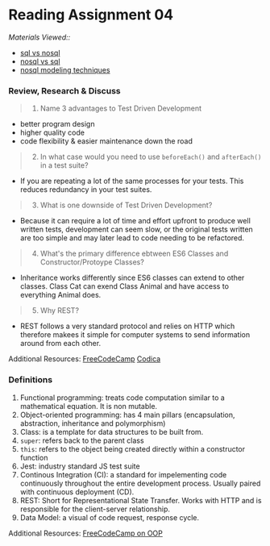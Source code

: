 # Reading Assignment 04
*Materials Viewed::*
- [sql vs nosql](https://www.youtube.com/watch?v=ZS_kXvOeQ5Y&ab_channel=Academind)
- [nosql vs sql](https://www.youtube.com/watch?v=ZS_kXvOeQ5Y&ab_channel=Academind)
- [nosql modeling techniques](https://highlyscalable.wordpress.com/2012/03/01/nosql-data-modeling-techniques/)


### Review, Research & Discuss
> 1. Name 3 advantages to Test Driven Development
- better program design 
- higher quality code 
- code flexibility & easier maintenance down the road

> 2. In what case would you need to use `beforeEach()` and `afterEach()` in a test suite?
- If you are repeating a lot of the same processes for your tests. This reduces redundancy in your test suites. 

> 3. What is one downside of Test Driven Development?
- Because it can require a lot of time and effort upfront to produce well written tests, development can seem slow, or the original tests written are too simple and may later lead to code needing to be refactored. 

> 4. What's the primary difference ebtween ES6 Classes and Constructor/Protoype Classes?
- Inheritance works differently since ES6  classes can extend to other classes. Class Cat can exend Class Animal and have access to everything Animal does. 

> 5. Why REST?
- REST follows a very standard protocol and relies on HTTP which therefore makees it simple for computer systems to send information around from each other. 

Additional Resources:
[FreeCodeCamp](https://www.freecodecamp.org/news/an-introduction-to-test-driven-development-c4de6dce5c/)
[Codica](https://www.codica.com/blog/test-driven-development-benefits/)

### Definitions
1. Functional programming: treats code computation similar to a mathematical equation. It is non mutable. 
2. Object-oriented programming: has 4 main pillars (encapsulation, abstraction, inheritance and polymorphism)
3. Class: is a template for data structures to be built from. 
4. `super`: refers back to the parent class 
5. `this`: refers to the object being created directly within a constructor function 
6. Jest: industry standard JS test suite 
7. Continous Integration (CI): a standard for impelementing code continuously throughout the entire development process. Usually paired with continuous deployment (CD).
8. REST: Short for Representational State Transfer. Works with HTTP and is responsible for the client-server relationship. 
9. Data Model: a visual of code request, response cycle. 

Additional Resources:
[FreeCodeCamp on OOP](https://www.freecodecamp.org/news/object-oriented-programming-concepts-21bb035f7260/)